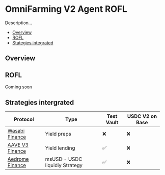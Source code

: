 <h1> OmniFarming V2 Agent ROFL </h1>

Description...

- [Overview](#overview)
- [ROFL](#rofl)
- [Stategies integrated](#strategies-intergrated)

## Overview

## ROFL

Coming soon

## Strategies intergrated

| Protocol                                      | Type                           | Test Vault | USDC V2 on Base |
| --------------------------------------------- | ------------------------------ | ---------- | --------------- |
| [Wasabi Finance](https://wasabi.xyz/)         | Yield preps                    | ❌         | ❌              |
| [AAVE V3 Finance](https://aave.com/)          | Yield lending                  | ✅         | ❌              |
| [Aedrome Finance](https://aerodrome.finance/) | msUSD - USDC liquidiy Strategy | ✅         | ❌              |
